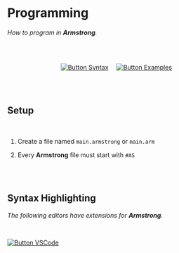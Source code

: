 # Programming

*How to program in **Armstrong**.*

<br>
<br>

<div align = center>

[![Button Syntax]][Syntax]   
[![Button Examples]][Examples] 

</div>

<br>
<br>

## Setup

<br>

1.  Create a file named `main.armstrong` or `main.arm`

2.  Every **Armstrong** file must start with `#AS`

<br>
<br>

## Syntax Highlighting

*The following editors have extensions for **Armstrong**.*

<br>

[![Button VSCode]][Extension VSCode]

<br>


<!----------------------------------------------------------------------------->

[Extension VSCode]: https://marketplace.visualstudio.com/items?itemName=sam-astro.armstrong

[Examples]: ../example_armstrong_programs
[Syntax]: Armstrong


<!---------------------------------[ Buttons ]--------------------------------->

[Button Examples]: https://img.shields.io/badge/Examples-00979D?style=for-the-badge&logoColor=white&logo=AppleArcade
[Button Syntax]: https://img.shields.io/badge/Syntax-CB2E6D?style=for-the-badge&logoColor=white&logo=AzureFunctions
[Button VSCode]: https://img.shields.io/badge/VSCode-007ACC?style=for-the-badge&logoColor=white&logo=VisualStudioCode